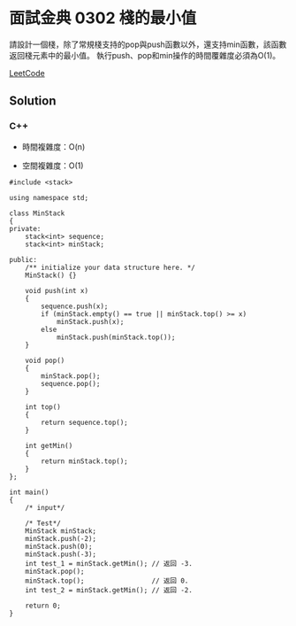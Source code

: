 # 面試金典 0302 棧的最小值

請設計一個棧，除了常規棧支持的pop與push函數以外，還支持min函數，該函數返回棧元素中的最小值。
執行push、pop和min操作的時間覆雜度必須為O(1)。

[LeetCode](https://leetcode-cn.com/problems/min-stack-lcci/)

## Solution  

### C++

* 時間複雜度：O(n) 

* 空間複雜度：O(1)

```
#include <stack>

using namespace std;

class MinStack
{
private:
    stack<int> sequence;
    stack<int> minStack;

public:
    /** initialize your data structure here. */
    MinStack() {}

    void push(int x)
    {
        sequence.push(x);
        if (minStack.empty() == true || minStack.top() >= x)
            minStack.push(x);
        else
            minStack.push(minStack.top());        
    }

    void pop()
    {
        minStack.pop();
        sequence.pop();
    }

    int top()
    {
        return sequence.top();
    }

    int getMin()
    {
        return minStack.top();
    }
};

int main()
{
    /* input*/

    /* Test*/
    MinStack minStack;
    minStack.push(-2);
    minStack.push(0);
    minStack.push(-3);
    int test_1 = minStack.getMin(); // 返回 -3.
    minStack.pop();
    minStack.top();                 // 返回 0.
    int test_2 = minStack.getMin(); // 返回 -2.

    return 0;
}
```
